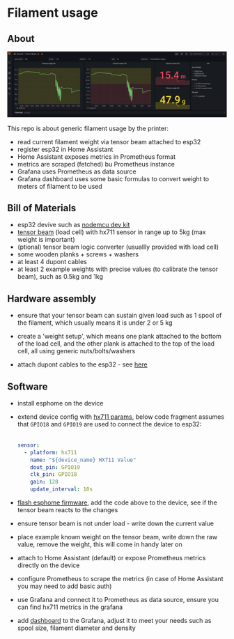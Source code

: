 # Filament usage

## About

![grafana preview](./grafana.png)

This repo is about generic filament usage by the printer:

- read current filament weight via tensor beam attached to esp32
- register esp32 in Home Assistant
- Home Assistant exposes metrics in Prometheus format
- metrics are scraped (fetched) bu Prometheus instance
- Grafana uses Prometheus as data source
- Grafana dashboard uses some basic formulas to convert weight to meters
  of filament to be used

## Bill of Materials

- esp32 devive such as [nodemcu dev kit](https://www.espressif.com/en/products/devkits/esp32-devkitc/overview)
- [tensor beam](https://www.sparkfun.com/products/13879)
  (load cell) with hx711 sensor in range up to 5kg
  (max weight is important)
- (ptional) tensor beam logic converter (usuallly provided with load cell)
- some wooden planks + screws + washers
- at least 4 dupont cables
- at least 2 example weights with precise values (to calibrate the tensor beam),
  such as 0.5kg and 1kg

## Hardware assembly

- ensure that your tensor beam can sustain given load such as 1 spool of the filament,
  which usually means it is under 2 or 5 kg
- create a 'weight setup', which means one plank attached to the bottom of the
  load cell, and the other plank is attached to the top of the load cell, all
  using generic nuts/bolts/washers

- attach dupont cables to the esp32 - see [here](https://randomnerdtutorials.com/esp32-load-cell-hx711/)

## Software

- install esphome on the device
- extend device config with [hx711 params](https://esphome.io/components/sensor/hx711.html),
  below code fragment assumes that `GPIO18` and `GPIO19` are used to connect the device to esp32:

  ```yaml

  sensor:
    - platform: hx711
      name: "${device_name} HX711 Value"
      dout_pin: GPIO19
      clk_pin: GPIO18
      gain: 128
      update_interval: 10s
  ```

- [flash esphome firmware](https://web.esphome.io/), add the code above to the device,
  see if the tensor beam reacts to the changes
- ensure tensor beam is not under load - write down the current value
- place example known weight on the tensor beam, write down the raw value, remove the weight,
  this will come in handy later on

- attach to Home Assistant (default) or expose Prometheus metrics directly on the device
- configure Prometheus to scrape the metrics
  (in case of Home Assistant you may need to add basic auth)
- use Grafana and connect it to Prometheus as data source,
  ensure you can find hx711 metrics in the grafana
- add [dashboard](./grafana-dashboard.json) to the Grafana, adjust it to meet your needs such as
  spool size, filament diameter and density
